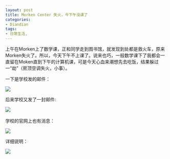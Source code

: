 ```yaml
---
layout: post
title: Morken Center 失火，今下午没课了
categories:
- Diandian
tags:
- 日常生活, 
---
```

<p>上午在Morken上了数学课，正和同学走到图书馆，就发现到处都是救火车，原来Morken失火了。所以，今天下午不上课了。说来也巧，一般数学课下了我都会一直留在Moken直到下午的计算机课，可是今天心血来潮想先去吃饭，结果躲过一“劫”（房顶空调失火，小事）。</p>
<p>一下是学校发的邮件：</p>
<p><img src="http://m2.img.srcdd.com/farm4/d/2012/0627/10/D488B37E9E3F459BBCAC563337C9B251_B500_900_500_391.PNG" /></p>
<p>后来学校又发了一封邮件:</p>
<p><img src="http://m2.img.srcdd.com/farm4/d/2012/0627/10/6FFE0BF720CC3381A772E46B06FDAD1F_B500_900_500_298.PNG" /><br /><br />学校的官网上也有消息：</p>
<p><img src="http://m1.img.srcdd.com/farm5/d/2012/0627/10/0980169FBDD90240F98820AC64315D8A_B500_900_500_318.PNG" /><br /></p>
<p>详细说明：</p>
<p><img src="http://m2.img.srcdd.com/farm5/d/2012/0627/10/46DD1135F434C63A1099AB6995251DA5_B500_900_500_317.PNG" /><br /></p>